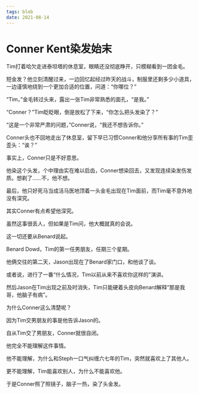 ```yaml
---
tags: blob
date: 2021-08-14
---
```


# Conner Kent染发始末

Tim打着哈欠走进泰坦塔的休息室，眼睛还没彻底睁开，只模糊看到一团金毛。

短金发？他立刻清醒过来，一边回忆起经过昨天的战斗，制服里还剩多少小道具，一边谨慎地绕到一个更加合适的位置，问道：“你哪位？”

“Tim，”金毛转过头来，露出一张Tim非常熟悉的面孔，“是我。”

“Conner？”Tim眨眨眼，倒是放松了下来，“你怎么把头发染了？”

“这是一个非常严肃的问题，”Conner说，“我还不想告诉你。”

Conner头也不回地走出了休息室，留下早已习惯Conner和他分享所有事的Tim歪歪头：“诶？”



事实上，Conner只是不好意思。

他染这个头发，个中理由实在难以启齿，Conner想染回去，又发现连续染发伤发质。想剃了……不，他不想。

最后，他只好死马当成活马医地顶着一头金毛出现在Tim面前，而Tim毫不意外地没有深究。

其实Conner有点希望他深究。

虽然这事很丢人，但如果是Tim问，他大概就真的会说。



这一切还要从Benard说起。

Benard Dowd，Tim的第一任男朋友，任期三个星期。

他俩交往的第二天，Jason出现在了Benard家门口，和他谈了谈。

或者说，进行了一番“什么情况，Tim以前从来不喜欢你这样的”演讲。

然后Jason在Tim出现之前及时消失，Tim只能硬着头皮向Benard解释“那是我哥，他脑子有病”。

为什么Conner这么清楚呢？

因为Tim交男朋友的事是他告诉Jason的。



自从Tim交了男朋友，Conner就很自闭。

他完全不能理解这件事情。

他不能理解，为什么和Steph一口气纠缠六七年的Tim，突然就喜欢上了其他人。

更不能理解，Tim能喜欢别人，为什么不能喜欢他。

于是Conner照了照镜子，脑子一热，染了头金发。
